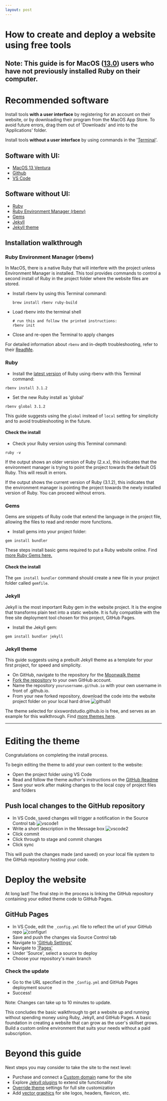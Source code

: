 ```yaml
---
layout: post
---
```


# How to create and deploy a website using free tools
**Note: This guide is for MacOS ([13.0](https://en.wikipedia.org/wiki/MacOS_Ventura)) users who have not previously installed Ruby on their computer.**
---
# Recommended software

Install tools **with a user interface** by registering for an account on their website, or by downloading their program from the MacOS App Store. To avoid future errors, drag them out of 'Downloads' and into to the 'Applications' folder.

Install tools **without a user interface** by using commands in the '[Terminal](https://support.apple.com/en-ca/guide/terminal/apd5265185d-f365-44cb-8b09-71a064a42125/mac)'. 
## Software with UI:
- [MacOS 13 Ventura](https://support.apple.com/en-ca/HT201541)
- [Github](https://docs.github.com/en/get-started/signing-up-for-github/signing-up-for-a-new-github-account)
- [VS Code](https://code.visualstudio.com/docs?dv=osx)

## Software without UI:
- [Ruby](https://www.ruby-lang.org/en/)
- [Ruby Environment Manager (rbenv)](https://www.ruby-lang.org/en/documentation/installation/#rbenv)
- [Gems](https://jekyllrb.com/docs/ruby-101/#gems)
- [Jekyll](https://jekyllrb.com/)
- [Jekyll theme](https://github.com/abhinavs/moonwalk)

## Installation walkthrough

### Ruby Environment Manager (rbenv)
In MacOS, there is a native Ruby that will interfere with the project unless Environment Manager is installed. This tool provides commands to control a second install of Ruby in the project folder where the website files are stored.

-  Install rbenv by using this Terminal command:

    ```
    brew install rbenv ruby-build 
    ```

-  Load rbenv into the terminal shell

    ``` 
    # run this and follow the printed instructions:
    rbenv init
    ```

- Close and re-open the Terminal to apply changes

For detailed information about ``` rbenv ``` and in-depth troubleshooting, refer to their [ReadMe](https://github.com/rbenv/rbenv#readme). 

### Ruby
- Install the [latest version](https://www.ruby-lang.org/en/downloads/) of Ruby using rbenv with this Terminal command:
```
rbenv install 3.1.2
```

- Set the new Ruby install as 'global'
```
rbenv global 3.1.2
```

This guide suggests using the ``` global ``` instead of ``` local ``` setting for simplicity and to avoid troubleshooting in the future.

#### Check the install
- Check your Ruby version using this Terminal command:
```
ruby -v
```
If the output shows an older version of Ruby (2.x.x), this indicates that the environment manager is trying to point the project towards the default OS Ruby. This will result in errors. 

If the output shows the current version of Ruby (3.1.2), this indicates that the environment manager is pointing the project towards the newly installed version of Ruby. You can proceed without errors.

### Gems
Gems are snippets of Ruby code that extend the language in the project file, allowing the files to read and render more functions. 

- Install gems into your project folder:
```
gem install bundler
```

These steps install basic gems required to put a Ruby website online. Find [more Ruby Gems here.](https://rubygems.org/)

#### Check the install 
The ```gem install bundler``` command should create a new file in your project folder called ```gemfile```.

### Jekyll

Jekyll is the most important Ruby gem in the website project. It is the engine that transforms plain text into a static website. It is fully compatible with the free site deployment tool chosen for this project, GitHub Pages.

- Install the Jekyll gem:
``` 
gem install bundler jekyll 
```

### Jekyll theme

This guide suggests using a prebuilt Jekyll theme as a template for your first project, for speed and simplicity.

- On GitHub, navigate to the repository for the [Moonwalk theme](https://github.com/abhinavs/moonwalk)
- [Fork the repository](https://github.com/abhinavs/moonwalk/fork) to your own GitHub account.
- Name the repository ```yourusername.github.io``` with your own username in front of .github.io. 
- From your new forked repository, download the code into the website project folder on your local hard drive
![github1](/assets/css/github1.png)

The theme selected for sixswordstudio.github.io is free, and serves as an example for this walkthrough. Find [more themes here](https://jamstackthemes.dev/ssg/jekyll/).

---
# Editing the theme
Congratulations on completing the install process.

To begin editing the theme to add your own content to the website:
- Open the project folder using VS Code
- Read and follow the theme author's instructions on the [GitHub Readme](https://github.com/abhinavs/moonwalk#customizing)
- Save your work after making changes to the local copy of project files and folders

## Push local changes to the GitHub repository
- In VS Code, saved changes will trigger a notification in the Source Control tab
![vscode1](/assets/css/vscode1.png)
- Write a short description in the Message box
![vscode2](/assets/css/vscode2.png)
- Click commit
- Click through to stage and commit changes
- Click sync

This will push the changes made (and saved) on your local file system to the GitHub repository hosting your code. 

# Deploy the website
At long last! The final step in the process is linking the GitHub repository containing your edited theme code to GitHub Pages.

## GitHub Pages
- In VS Code, edit the ```_config.yml``` file to reflect the url of your GitHub repo
![configurl](/assets/css/configurl.png)
- Save and push the changes via Source Control tab
- Navigate to ['GitHub Settings'](https://github.com/settings/profile)
- Navigate to ['Pages'](https://github.com/settings/pages)
- Under 'Source', select a source to deploy
- Choose your repository's main branch

### Check the update 
- Go to the URL specified in the ```_Config.yml``` and GitHub Pages deployment source
- Success! 

Note: Changes can take up to 10 minutes to update. 

This concludes the basic walkthrough to get a website up and running without spending money using Ruby, Jekyll, and GitHub Pages. A basic foundation in creating a website that can grow as the user's skillset grows. Build a custom online environment that suits your needs without a paid subscription. 

# Beyond this guide
Next steps you may consider to take the site to the next level: 
- Purchase and connect a [Custom domain](https://docs.github.com/en/pages/configuring-a-custom-domain-for-your-github-pages-site) name for the site
- Explore [Jekyll plugins](https://jekyllrb.com/docs/plugins/) to extend site functionality
- [Override theme](https://jekyllrb.com/docs/themes/#overriding-theme-defaults) settings for full site customization
- Add [vector graphics](https://developer.mozilla.org/en-US/docs/Learn/HTML/Multimedia_and_embedding/Adding_vector_graphics_to_the_Web) for site logos, headers, flavicon, etc.

